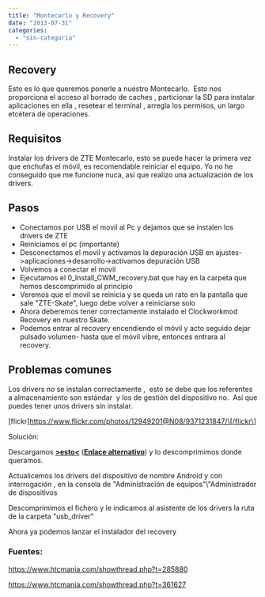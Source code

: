 ```yaml
---
title: "Montecarlo y Recovery"
date: "2013-07-31"
categories: 
  - "sin-categoria"
---
```


## Recovery

Esto es lo que queremos ponerle a nuestro Montecarlo.  Esto nos proporciona el acceso al borrado de caches , particionar la SD para instalar aplicaciones en ella , resetear el terminal , arregla los permisos, un largo etcétera de operaciones.

## Requisitos

Instalar los drivers de ZTE Montecarlo, esto se puede hacer la primera vez que enchufas el móvil, es recomendable reiniciar el equipo. Yo no he conseguido que me funcione nuca, así que realizo una actualización de los drivers.

## Pasos

- Conectamos por USB el movil al Pc y dejamos que se instalen los drivers de ZTE
- Reiniciamos el pc (importante)
- Desconectamos el movil y activamos la depuración USB en ajustes->aplicaciones->desarrollo->activamos depuración USB
- Volvemos a conectar el movil
- Ejecutamos el 0\_Install\_CWM\_recovery.bat que hay en la carpeta que hemos descomprimido al principio
- Veremos que el movil se reinicia y se queda un rato en la pantalla que sale "ZTE-Skate", luego debe volver a reiniciarse solo
- Ahora deberemos tener correctamente instalado el Clockworkmod Recovery en nuestro Skate.
- Podemos entrar al recovery encendiendo el móvil y acto seguido dejar pulsado volumen- hasta que el móvil vibre, entonces entrara al recovery.

## Problemas comunes

Los drivers no se instalan correctamente ,  esto se debe que los referentes a almacenamiento son estándar  y los de gestión del dispositivo no.  Así que puedes tener unos drivers sin instalar.

\[flickr\]https://www.flickr.com/photos/12949201@N08/9371231847/\[/flickr\]

Solución:

Descargamos **[\>esto<](https://minus.com/mopTD5NAa/)** (**[Enlace alternativo](https://www.mediafire.com/?8fle7p5s22qycyw)**) y lo descomprimimos donde queramos.

Actualicemos los drivers del dispositivo de nombre Android y con interrogación , en la consola de "Administración de equipos"\\"Administrador de dispositivos

Descomprimimos el fichero y le indicamos al asistente de los drivers la ruta de la carpeta "usb\_driver"

Ahora ya podemos lanzar el instalador del recovery

### Fuentes:

https://www.htcmania.com/showthread.php?t=285880

https://www.htcmania.com/showthread.php?t=361627
